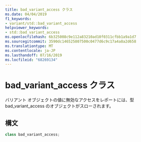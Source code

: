 ```yaml
---
title: bad_variant_access クラス
ms.date: 04/04/2019
f1_keywords:
- variant/std::bad_variant_access
helpviewer_keywords:
- std::bad_variant_access
ms.openlocfilehash: 6b325008c9e112a83210ad10f0311cfbb1a9a1d7
ms.sourcegitcommit: 3590dc146525807500c0477d6c9c17a4a8a2d658
ms.translationtype: MT
ms.contentlocale: ja-JP
ms.lasthandoff: 07/16/2019
ms.locfileid: "68269134"
---
```

# <a name="badvariantaccess-class"></a>bad_variant_access クラス

バリアント オブジェクトの値に無効なアクセスをレポートには、型 bad_variant_access のオブジェクトがスローされます。

## <a name="syntax"></a>構文

```cpp
class bad_variant_access;
```
